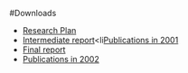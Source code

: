 #Downloads

- [Research Plan](%assets_url%/download/projectreports/snf00-part2.pdf)
- [Intermediate report](%assets_url%/download/projectreports/snf00-intermediate.pdf)<li[Publications in 2001](%base_url%/scgbib)
- [Final report](%assets_url%/download/projectreports/snf00-final.pdf)
- [Publications in 2002](%base_url%/scgbib)

